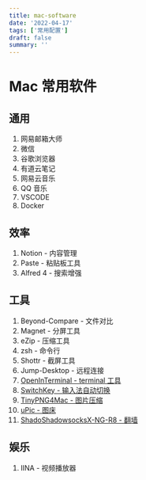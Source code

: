 ```yaml
---
title: mac-software
date: '2022-04-17'
tags: ['常用配置']
draft: false
summary: ''
---
```


# Mac 常用软件

## 通用

1. 网易邮箱大师
2. 微信
3. 谷歌浏览器
4. 有道云笔记
5. 网易云音乐
6. QQ 音乐
7. VSCODE
8. Docker

## 效率

1. Notion - 内容管理
2. Paste - 粘贴板工具
3. Alfred 4 - 搜索增强

## 工具

1. Beyond-Compare - 文件对比
2. Magnet - 分屏工具
3. eZip - 压缩工具
4. zsh - 命令行
5. Shottr - 截屏工具
6. Jump-Desktop - 远程连接
7. [OpenInTerminal - terminal 工具](https://github.com/Ji4n1ng/OpenInTerminal)
8. [SwitchKey - 输入法自动切换](https://github.com/itsuhane/SwitchKey)
9. [TinyPNG4Mac - 图片压缩](https://github.com/kyleduo/TinyPNG4Mac)
10. [uPic - 图床](https://github.com/gee1k/uPic)
11. [ShadoShadowsocksX-NG-R8 - 翻墙](https://github.com/shadowsocks/ShadowsocksX-NG)

## 娱乐

1. IINA - 视频播放器
